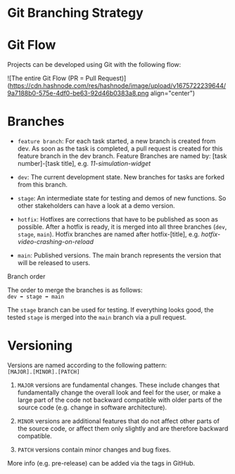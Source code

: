 # Git Branching Strategy

# Git Flow

Projects can be developed using Git with the following flow:

![The entire Git Flow (PR = Pull Request)](https://cdn.hashnode.com/res/hashnode/image/upload/v1675722239644/9a7188b0-575e-4df0-be63-92d46b0383a8.png align="center")

# Branches

* `feature branch`: For each task started, a new branch is created from dev. As soon as the task is completed, a pull request is created for this feature branch in the dev branch. Feature Branches are named by: \[task number\]-\[task title\], e.g. *11-simulation-widget*
    
* `dev`: The current development state. New branches for tasks are forked from this branch.
    
* `stage`: An intermediate state for testing and demos of new functions. So other stakeholders can have a look at a demo version.
    
* `hotfix`: Hotfixes are corrections that have to be published as soon as possible. After a hotfix is ready, it is merged into all three branches (`dev`, `stage`, `main`). Hotfix branches are named after hotfix-\[title\], e.g. *hotfix-video-crashing-on-reload*
    
* `main`: Published versions. The main branch represents the version that will be released to users.
    

Branch order

The order to merge the branches is as follows:  
`dev ➡️ stage ➡️ main`

The `stage` branch can be used for testing. If everything looks good, the tested `stage` is merged into the `main` branch via a pull request.

# Versioning

Versions are named according to the following pattern:  
`[MAJOR].[MINOR].[PATCH]`

1. `MAJOR` versions are fundamental changes. These include changes that fundamentally change the overall look and feel for the user, or make a large part of the code not backward compatible with older parts of the source code (e.g. change in software architecture).
    
2. `MINOR` versions are additional features that do not affect other parts of the source code, or affect them only slightly and are therefore backward compatible.
    
3. `PATCH` versions contain minor changes and bug fixes.
    

More info (e.g. pre-release) can be added via the tags in GitHub.